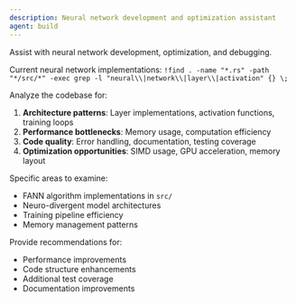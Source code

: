 ```yaml
---
description: Neural network development and optimization assistant
agent: build
---
```


Assist with neural network development, optimization, and debugging.

Current neural network implementations:
`!find . -name "*.rs" -path "*/src/*" -exec grep -l "neural\\|network\\|layer\\|activation" {} \;`

Analyze the codebase for:

1. **Architecture patterns**: Layer implementations, activation functions, training loops
2. **Performance bottlenecks**: Memory usage, computation efficiency
3. **Code quality**: Error handling, documentation, testing coverage
4. **Optimization opportunities**: SIMD usage, GPU acceleration, memory layout

Specific areas to examine:

- FANN algorithm implementations in `src/`
- Neuro-divergent model architectures
- Training pipeline efficiency
- Memory management patterns

Provide recommendations for:

- Performance improvements
- Code structure enhancements
- Additional test coverage
- Documentation improvements
